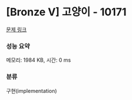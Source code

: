 # [Bronze V] 고양이 - 10171 

[문제 링크](https://www.acmicpc.net/problem/10171) 

### 성능 요약

메모리: 1984 KB, 시간: 0 ms

### 분류

구현(implementation)

